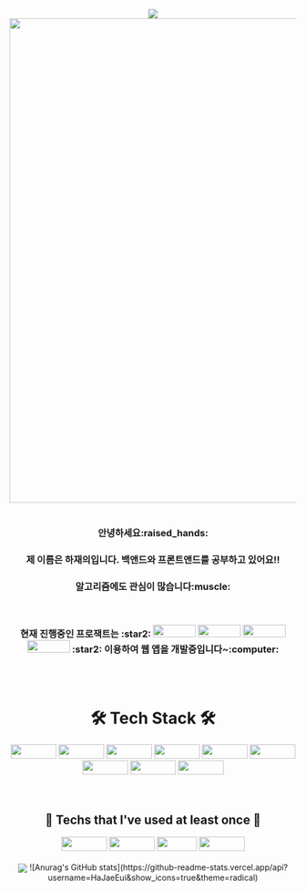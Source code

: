<p align ="center">
<img align='center' src="https://capsule-render.vercel.app/api?type=Waving&color=0:8c9eff,100:c5cae9&height=300&section=header&text=Hello,%20I'm%20JaeEui&fontColor=fffde7&fontSize=80">
<img align="center" src="https://mblogthumb-phinf.pstatic.net/MjAxNzA0MjBfNDcg/MDAxNDkyNjUzNDE5ODg2.TAJ2LYvdjKR5n3dSCJnRzrAdR4K-903b5yFtw2YRJfsg.EqwXwleQDkh80vBOgQv57xVuQbiU12owij4u_N4BjG0g.JPEG.friendly1734/%EB%94%94%EC%A6%88%EB%8B%88_%EB%85%B8%ED%8A%B8%EB%B6%81_%EB%B0%B0%EA%B2%BD%ED%99%94%EB%A9%B4_%EC%A0%9C%EB%8C%80%EB%A1%9C_%EC%B7%A8%ED%96%A5%EC%A0%80%EA%B2%A9_9.jpg?type=w800" width="850">
<br>
<br>
<h3 align="center">안녕하세요:raised_hands:</h3>
<h3 align="center">제 이름은 하재의입니다. 백앤드와 프론트앤드를 공부하고 있어요!!</h3>
<h3 align="center">알고리즘에도 관심이 많습니다:muscle:</h3>
<br>
<h3 align="center">현재 진행중인 프로잭트는  
:star2:
<img src="https://img.shields.io/badge/electron-47848F?style=plastic&logo=electron&logoColor=white" width="75px" height="22px"/>
<img src="https://img.shields.io/badge/Vue.js-4FC08D?style=plastic&logo=Vue.js&logoColor=white" width="75px" height="22px"/>
<img src="https://img.shields.io/badge/HTML-E34F26?style=plastic&logo=HTML5&logoColor=white" width="75px" height="22px"/> 
<img src="https://img.shields.io/badge/CSS-1572B6?style=plastic&logo=CSS3&logoColor=white" width="75px" height="22px"/>
:star2: 
이용하여 웹 앱을 개발중입니다~:computer:</h3>
<br>
<br>
<h1 align="center">🛠 Tech Stack 🛠</h1>
<p align ="center">
<img src="https://img.shields.io/badge/Spring-brightgreen?style=plastic&logo=Spring&logoColor=white" width="80px" height="25px"/>
<img src="https://img.shields.io/badge/Java-3D95CE?style=plastic&logo=Java&logoColor=white" width="80px" height="25px"/>
<img src="https://img.shields.io/badge/JavaScript-yellow?style=plastic&logo=JavaScript&logoColor=white" width="80px" height="25px"/>
<img src="https://img.shields.io/badge/jQuery-2A6379?style=plastic&logo=jQuery&logoColor=white" width="80px" height="25px"/>
<img src="https://img.shields.io/badge/CSS-1572B6?style=plastic&logo=CSS3&logoColor=white" width="80px" height="25px"/>
<img src="https://img.shields.io/badge/HTML-E34F26?style=plastic&logo=HTML5&logoColor=white" width="80px" height="25px"/>
<br>
<img src="https://img.shields.io/badge/Oracle-F80000?style=plastic&logo=Oracle&logoColor=white" width="80px" height="25px"/>
<img src="https://img.shields.io/badge/electron-47848F?style=plastic&logo=electron&logoColor=white" width="80px" height="25px"/>
<img src="https://img.shields.io/badge/Vue.js-4FC08D?style=plastic&logo=Vue.js&logoColor=white" width="80px" height="25px"/>

<br>
<br>
<br>
<h2 align="center">🔧 Techs that l've used at least once 🔧</h2>
<p align ="center">
<img src="https://img.shields.io/badge/Linux-FCC624?style=plastic&logo=Linux&logoColor=white" width="80px" height="25px"/>
<img src="https://img.shields.io/badge/aws-232F3E?style=plastic&logo=Amazon AWS&logoColor=white" width="80px" height="25px"/>
<img src="https://img.shields.io/badge/C-A8B9CC?style=plastic&logo=C&logoColor=white" width="70px" height="25px"/>
<img src="https://img.shields.io/badge/Python-3776AB?style=plastic&logo=Python&logoColor=white" width="80px" height="25px"/>
<br>
<br>
<img align="center" src="http://mazassumnida.wtf/api/v2/generate_badge?boj=co3310"></img>
![Anurag's GitHub stats](https://github-readme-stats.vercel.app/api?username=HaJaeEui&show_icons=true&theme=radical)
